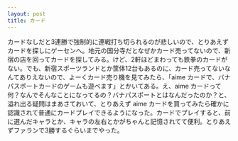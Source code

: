 ```yaml
---
layout: post
title: カード
---
```


カードなしだと3連勝で強制的に連戦打ち切られるのが悲しいので、とりあえずカードを探しにゲーセンへ。地元の国分寺だとなぜかカード売ってないので、新宿の店を回ってカードを探してみる。けど、2軒ほどまわっても鉄拳のカードがない。でも、新宿スポーツランドとか筐体12台もあるのに、カード売ってないなんてありえないので、よーくカード売り機を見てみたら、「aime カードで、バナパスポートカードのゲームも遊べます」とかいてある。え、aime カードって何？なんでそんなことになってるの？バナパスポートとはなんだったのか？と、溢れ出る疑問はまあさておいて、とりあえず aime カードを買ってみたら確かに認識されて普通にカードプレイできるようになった。カードでプレイすると、前に選んだキャラとか、キャラの左右とかがちゃんと記憶されてて便利。とりあえずファランで3勝するぐらいまでやった。
